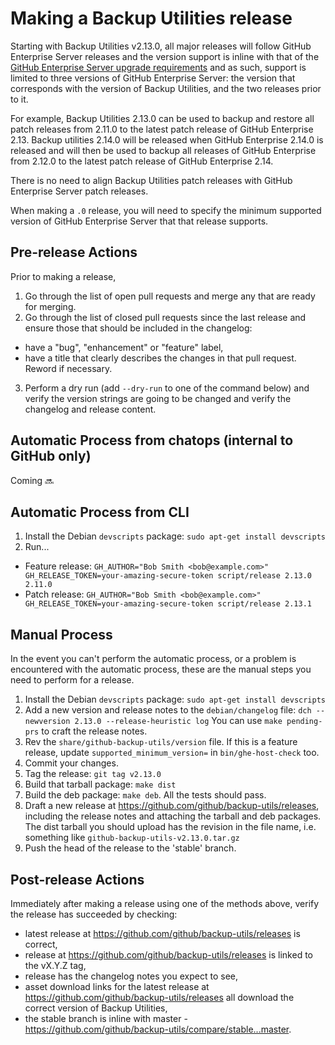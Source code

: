 # Making a Backup Utilities release

Starting with Backup Utilities v2.13.0, all major releases will follow GitHub Enterprise Server releases and the version support is inline with that of the [GitHub Enterprise Server upgrade requirements](https://help.github.com/enterprise/admin/guides/installation/about-upgrade-requirements/) and as such, support is limited to three versions of GitHub Enterprise Server: the version that corresponds with the version of Backup Utilities, and the two releases prior to it.

For example, Backup Utilities 2.13.0 can be used to backup and restore all patch releases from 2.11.0 to the latest patch release of GitHub Enterprise 2.13. Backup utilities 2.14.0 will be released when GitHub Enterprise 2.14.0 is released and will then be used to backup all releases of GitHub Enterprise from 2.12.0 to the latest patch release of GitHub Enterprise 2.14.

There is no need to align Backup Utilities patch releases with GitHub Enterprise Server patch releases.

When making a `.0` release, you will need to specify the minimum supported version of GitHub Enterprise Server that that release supports.

## Pre-release Actions

Prior to making a release,

1. Go through the list of open pull requests and merge any that are ready for merging.
2. Go through the list of closed pull requests since the last release and ensure those that should be included in the changelog:
  - have a "bug", "enhancement" or "feature" label,
  - have a title that clearly describes the changes in that pull request. Reword if necessary.
3. Perform a dry run (add `--dry-run` to one of the command below) and verify the version strings are going to be changed and verify the changelog and release content.

## Automatic Process from chatops (internal to GitHub only)

Coming :soon:

## Automatic Process from CLI

1. Install the Debian `devscripts` package:
  `sudo apt-get install devscripts`
2. Run...
  - Feature release:
  `GH_AUTHOR="Bob Smith <bob@example.com>" GH_RELEASE_TOKEN=your-amazing-secure-token script/release 2.13.0 2.11.0`
  - Patch release:
  `GH_AUTHOR="Bob Smith <bob@example.com>" GH_RELEASE_TOKEN=your-amazing-secure-token script/release 2.13.1`

## Manual Process

In the event you can't perform the automatic process, or a problem is encountered with the automatic process, these are the manual steps you need to perform for a release.

1. Install the Debian `devscripts` package:
  `sudo apt-get install devscripts`
2. Add a new version and release notes to the `debian/changelog` file:
  `dch --newversion 2.13.0 --release-heuristic log`
  You can use `make pending-prs` to craft the release notes.
3. Rev the `share/github-backup-utils/version` file. If this is a feature release, update `supported_minimum_version=` in `bin/ghe-host-check` too.
4. Commit your changes.
5. Tag the release: `git tag v2.13.0`
6. Build that tarball package: `make dist`
7. Build the deb package: `make deb`. All the tests should pass.
8. Draft a new release at https://github.com/github/backup-utils/releases, including the release notes and attaching the tarball and deb packages.
  The dist tarball you should upload has the revision in the file name, i.e. something like `github-backup-utils-v2.13.0.tar.gz`
9. Push the head of the release to the 'stable' branch.

## Post-release Actions

Immediately after making a release using one of the methods above, verify the release has succeeded by checking:

- latest release at https://github.com/github/backup-utils/releases is correct,
- release at https://github.com/github/backup-utils/releases is linked to the vX.Y.Z tag,
- release has the changelog notes you expect to see,
- asset download links for the latest release at https://github.com/github/backup-utils/releases all download the correct version of Backup Utilities,
- the stable branch is inline with master - https://github.com/github/backup-utils/compare/stable...master.
